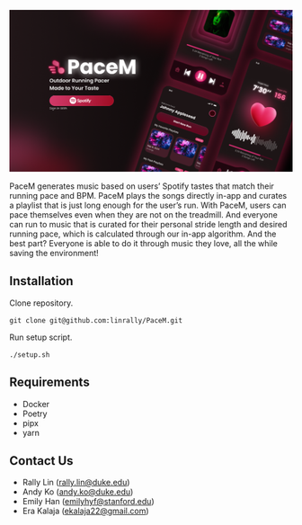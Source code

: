 ![Hero Image](assets/v1.0.0-alpha/hero.png)

PaceM generates music based on users’ Spotify tastes that match their running pace and BPM. PaceM plays the songs directly in-app and curates a playlist that is just long enough for the user’s run. With PaceM, users can pace themselves even when they are not on the treadmill. And everyone can run to music that is curated for their personal stride length and desired running pace, which is calculated through our in-app algorithm. And the best part? Everyone is able to do it through music they love, all the while saving the environment!

## Installation
Clone repository.
```
git clone git@github.com:linrally/PaceM.git
```

Run setup script.
```
./setup.sh
```

## Requirements
- Docker
- Poetry
- pipx
- yarn

## Contact Us
* Rally Lin (rally.lin@duke.edu)
* Andy Ko (andy.ko@duke.edu)
* Emily Han (emilyhyf@stanford.edu)
* Era Kalaja (ekalaja22@gmail.com)
